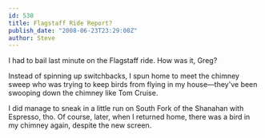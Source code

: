 ```yaml
---
id: 530
title: Flagstaff Ride Report?
publish_date: "2008-06-23T23:29:00Z"
author: Steve
---
```

I had to bail last minute on the Flagstaff ride. How was it, Greg?

Instead of spinning up switchbacks, I spun home to meet the chimney sweep who was trying to keep birds from flying in my house—they've been swooping down the chimney like Tom Cruise.

I did manage to sneak in a little run on South Fork of the Shanahan with Espresso, tho. Of course, later, when I returned home, there was a bird in my chimney again, despite the new screen.
